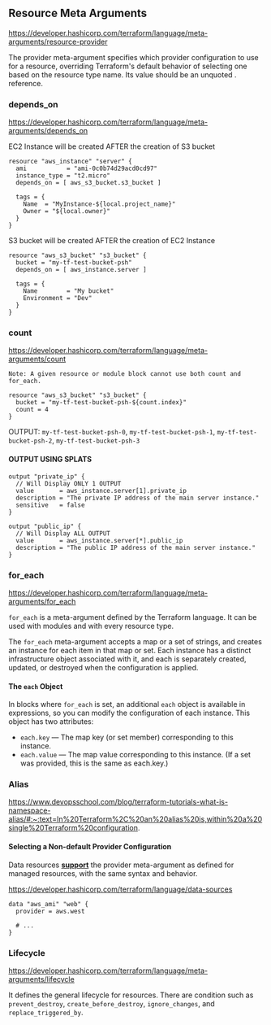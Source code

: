 ## Resource Meta Arguments

https://developer.hashicorp.com/terraform/language/meta-arguments/resource-provider 

The provider meta-argument specifies which provider configuration to use for a resource, overriding Terraform's default behavior of selecting one based on the resource type name. Its value should be an unquoted <PROVIDER>.<ALIAS> reference.

### depends_on

https://developer.hashicorp.com/terraform/language/meta-arguments/depends_on

EC2 Instance will be created AFTER the creation of S3 bucket
```
resource "aws_instance" "server" {
  ami           = "ami-0c0b74d29acd0cd97"
  instance_type = "t2.micro"
  depends_on = [ aws_s3_bucket.s3_bucket ]

  tags = {
    Name  = "MyInstance-${local.project_name}"
    Owner = "${local.owner}"
  }
}
```

S3 bucket will be created AFTER the creation of EC2 Instance
```
resource "aws_s3_bucket" "s3_bucket" {
  bucket = "my-tf-test-bucket-psh"
  depends_on = [ aws_instance.server ]

  tags = {
    Name        = "My bucket"
    Environment = "Dev"
  }
}
```

### count

https://developer.hashicorp.com/terraform/language/meta-arguments/count

`Note: A given resource or module block cannot use both count and for_each.`

```
resource "aws_s3_bucket" "s3_bucket" {
  bucket = "my-tf-test-bucket-psh-${count.index}"
  count = 4
}
```
OUTPUT: `my-tf-test-bucket-psh-0`, `my-tf-test-bucket-psh-1`, `my-tf-test-bucket-psh-2`, `my-tf-test-bucket-psh-3`

#### OUTPUT USING SPLATS

```
output "private_ip" {
  // Will Display ONLY 1 OUTPUT
  value       = aws_instance.server[1].private_ip
  description = "The private IP address of the main server instance."
  sensitive   = false
}

output "public_ip" {
  // Will Display ALL OUTPUT  
  value       = aws_instance.server[*].public_ip
  description = "The public IP address of the main server instance."
}
```

### for_each

https://developer.hashicorp.com/terraform/language/meta-arguments/for_each 

`for_each` is a meta-argument defined by the Terraform language. It can be used with modules and with every resource type.

The `for_each` meta-argument accepts a map or a set of strings, and creates an instance for each item in that map or set. Each instance has a distinct infrastructure object associated with it, and each is separately created, updated, or destroyed when the configuration is applied.

#### The `each` Object

In blocks where `for_each` is set, an additional `each` object is available in expressions, so you can modify the configuration of each instance. This object has two attributes:

- `each.key` — The map key (or set member) corresponding to this instance.
- `each.value` — The map value corresponding to this instance. (If a set was provided, this is the same as each.key.)


### Alias

https://www.devopsschool.com/blog/terraform-tutorials-what-is-namespace-alias/#:~:text=In%20Terraform%2C%20an%20alias%20is,within%20a%20single%20Terraform%20configuration. 

#### Selecting a Non-default Provider Configuration

Data resources **[support](https://developer.hashicorp.com/terraform/language/data-sources)** the provider meta-argument as defined for managed resources, with the same syntax and behavior.

https://developer.hashicorp.com/terraform/language/data-sources 

```
data "aws_ami" "web" {
  provider = aws.west

  # ...
}

```

### Lifecycle

https://developer.hashicorp.com/terraform/language/meta-arguments/lifecycle 

It defines the general lifecycle for resources. There are condition such as `prevent_destroy`, `create_before_destroy`, `ignore_changes`, and `replace_triggered_by`.

```

```